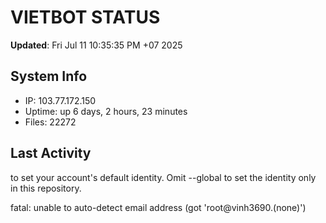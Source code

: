 # VIETBOT STATUS
**Updated**: Fri Jul 11 10:35:35 PM +07 2025

## System Info
- IP: 103.77.172.150
- Uptime: up 6 days, 2 hours, 23 minutes
- Files: 22272

## Last Activity

to set your account's default identity.
Omit --global to set the identity only in this repository.

fatal: unable to auto-detect email address (got 'root@vinh3690.(none)')
